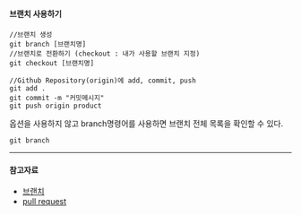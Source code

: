 #### 브랜치 사용하기

```
//브랜치 생성
git branch [브랜치명]
//브랜치로 전환하기 (checkout : 내가 사용할 브랜치 지정)
git checkout [브랜치명]

//Github Repository(origin)에 add, commit, push
git add .
git commit -m "커밋메시지"
git push origin product
```

옵션을 사용하지 않고 branch명령어를 사용하면 브랜치 전체 목록을 확인할 수 있다.
```
git branch
```

---

#### 참고자료
- [브랜치](https://backlog.com/git-tutorial/kr/stepup/stepup2_1.html)
- [pull request](https://velog.io/@zansol/Pull-Request-%EC%9D%B4%ED%95%B4%ED%95%98%EA%B8%B0)
